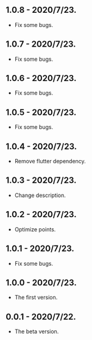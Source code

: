 ## 1.0.8 - 2020/7/23.

* Fix some bugs.

## 1.0.7 - 2020/7/23.

* Fix some bugs.

## 1.0.6 - 2020/7/23.

* Fix some bugs.

## 1.0.5 - 2020/7/23.

* Fix some bugs.

## 1.0.4 - 2020/7/23.

* Remove flutter dependency.

## 1.0.3 - 2020/7/23.

* Change description.

## 1.0.2 - 2020/7/23.

* Optimize points.

## 1.0.1 - 2020/7/23.

* Fix some bugs.

## 1.0.0 - 2020/7/23.

* The first version.

## 0.0.1 - 2020/7/22.

* The beta version.

